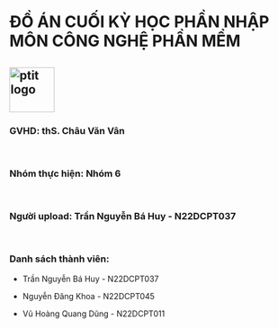 <h1>ĐỒ ÁN CUỐI KỲ HỌC PHẦN NHẬP MÔN CÔNG NGHỆ PHẦN MỀM</h1>
<h2>
  <img src="https://upload.wikimedia.org/wikipedia/commons/d/d7/Logo_PTIT.jpg"c alt="ptit logo" width="80" height="80">
</h2>

<h3>GVHD: thS. Châu Văn Vân</h3>
<br/>
<h3>Nhóm thực hiện: Nhóm 6</h3>
<br/>
<h3>Người upload: Trần Nguyễn Bá Huy - N22DCPT037</h3>
<br/>
<div>
  <h3>Danh sách thành viên:</h3>
  <ul>
    <li><p>Trần Nguyễn Bá Huy - N22DCPT037</p></li>
    <li><p>Nguyễn Đăng Khoa - N22DCPT045</p></li>
    <li><p>Vũ Hoàng Quang Dũng - N22DCPT011</p></li>
  </ul>
</div>

